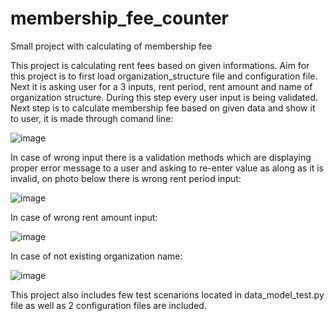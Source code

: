 # membership_fee_counter
Small project with calculating of membership fee

This project is calculating rent fees based on given informations. 
Aim for this project is to first load organization_structure file and configuration file. Next it is asking user for a 3 inputs, rent period, rent amount
and name of organization structure. During this step every user input is being validated.
Next step is to calculate membership fee based on given data and show it to user, it is made through comand line: 

![image](https://user-images.githubusercontent.com/44081987/183310321-50407be2-76dc-4f5f-9ef3-c26e718d5254.png)

In case of wrong input there is a validation methods which are displaying proper error message to a user and asking to re-enter value as along as it is invalid,
on photo below there is wrong rent period input:

![image](https://user-images.githubusercontent.com/44081987/183310402-9d179e08-4d0d-43a9-a8d7-11e45e4d7849.png)

In case of wrong rent amount input: 

![image](https://user-images.githubusercontent.com/44081987/183310471-69453439-47ff-488e-9bf0-ff7c12ec9996.png)

In case of not existing organization name: 

![image](https://user-images.githubusercontent.com/44081987/183310499-fc8f3ff9-e639-46f0-b137-45c23cc9fdcb.png)

This project also includes few test scenarions located in data_model_test.py file as well as 2 configuration files are included. 
